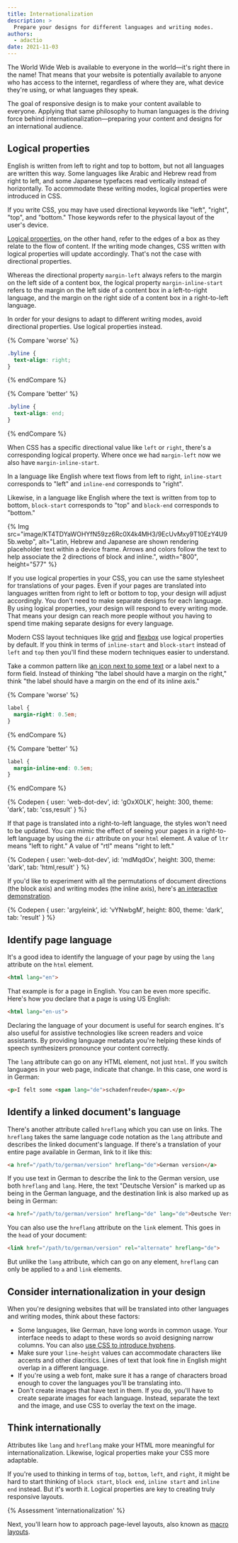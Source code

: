 ```yaml
---
title: Internationalization
description: >
  Prepare your designs for different languages and writing modes.
authors:
  - adactio
date: 2021-11-03
---
```


The World Wide Web is available to everyone in the world—it's right there in the name! 
That means that your website is potentially available to anyone who has access to the internet, 
regardless of where they are, what device they're using, or what languages they speak.

The goal of responsive design is to make your content available to everyone. 
Applying that same philosophy to human languages is the driving force behind internationalization—preparing your content and designs for an international audience.

## Logical properties

English is written from left to right and top to bottom, 
but not all languages are written this way. 
Some languages like Arabic and Hebrew read from right to left, 
and some Japanese typefaces read vertically instead of horizontally. 
To accommodate these writing modes, 
logical properties were introduced in CSS.

If you write CSS, you may have used directional keywords like "left", "right", "top", and "bottom." 
Those keywords refer to the physical layout of the user's device.

[Logical properties](/learn/css/logical-properties/), on the other hand, 
refer to the edges of a box as they relate to the flow of content. 
If the writing mode changes, CSS written with logical properties will update accordingly. 
That's not the case with directional properties.

Whereas the directional property `margin-left` always refers to the margin on the left side of a content box, 
the logical property `margin-inline-start` refers to the margin on the left side of a content box in a left-to-right language, 
and the margin on the right side of a content box in a right-to-left language.

In order for your designs to adapt to different writing modes, avoid directional properties. Use logical properties instead.

{% Compare 'worse' %}
```css
.byline {
  text-align: right;
}
```
{% endCompare %}

{% Compare 'better' %}
```css
.byline {
  text-align: end;
}
```
{% endCompare %}

When CSS has a specific directional value like `left` or `right`, 
there's a corresponding logical property. Where once we had `margin-left` now we also have `margin-inline-start`.

In a language like English where text flows from left to right, 
`inline-start` corresponds to "left" and `inline-end` corresponds to "right".

Likewise, in a language like English where the text is written from top to bottom, 
`block-start` corresponds to "top" and `block-end` corresponds to "bottom."

{% Img src="image/KT4TDYaWOHYfN59zz6Rc0X4k4MH3/9EcUvMxy9T10EzY4U95b.webp", 
alt="Latin, Hebrew and Japanese are shown rendering placeholder text within a device frame. Arrows and colors follow the text to help associate the 2 directions of block and inline.", width="800", height="577" %}

If you use logical properties in your CSS, you can use the same stylesheet for translations of your pages. 
Even if your pages are translated into languages written from right to left or bottom to top, your design will adjust accordingly. 
You don't need to make separate designs for each language. 
By using logical properties, your design will respond to every writing mode. 
That means your design can reach more people without you having to spend time making separate designs for every language.

Modern CSS layout techniques like [grid](/learn/css/grid) and [flexbox](/learn/css/flexbox) use logical properties by default. 
If you think in terms of `inline-start` and `block-start` instead of `left` and `top` 
then you'll find these modern techniques easier to understand.

Take a common pattern like [an icon next to some text](/learn/css/logical-properties/#solving-the-icon-issue) or a label next to a form field. 
Instead of thinking "the label should have a margin on the right," think "the label should have a margin on the end of its inline axis."

{% Compare 'worse' %}
```css
label {
  margin-right: 0.5em;
}
```
{% endCompare %}

{% Compare 'better' %}
```css
label {
  margin-inline-end: 0.5em;
}
```
{% endCompare %}

{% Codepen {
 user: 'web-dot-dev',
 id: 'gOxXOLK',
 height: 300,
 theme: 'dark',
 tab: 'css,result'
} %}

If that page is translated into a right-to-left language, 
the styles won't need to be updated. 
You can mimic the effect of seeing your pages in a right-to-left language by using the `dir` attribute on your `html` element. 
A value of `ltr` means "left to right." A value of "rtl" means "right to left."

{% Codepen {
 user: 'web-dot-dev',
 id: 'mdMqdOx',
 height: 300,
 theme: 'dark',
 tab: 'html,result'
} %}

If you'd like to experiment with all the permutations of document directions (the block axis) and writing modes (the inline axis), 
here's [an interactive demonstration](https://codepen.io/argyleink/pen/vYNwbgM).

{% Codepen {
 user: 'argyleink',
 id: 'vYNwbgM',
 height: 800,
 theme: 'dark',
 tab: 'result'
} %}

## Identify page language

It's a good idea to identify the language of your page by using the `lang` attribute on the `html` element.

```html
<html lang="en">
```

That example is for a page in English. You can be even more specific. Here's how you declare that a page is using US English:

```html
<html lang="en-us">
```

Declaring the language of your document is useful for search engines. 
It's also useful for assistive technologies like screen readers and voice assistants. 
By providing language metadata you're helping these kinds of speech synthesizers pronounce your content correctly.

The `lang` attribute can go on any HTML element, not just `html`. If you switch languages in your web page, indicate that change. 
In this case, one word is in German:

```html
<p>I felt some <span lang="de">schadenfreude</span>.</p>
```

## Identify a linked document's language

There's another attribute called `hreflang` which you can use on links. 
The `hreflang` takes the same language code notation as the `lang` attribute and describes the linked document's language. 
If there's a translation of your entire page available in German, link to it like this:

```html
<a href="/path/to/german/version" hreflang="de">German version</a>
```

If you use text in German to describe the link to the German version, use both `hreflang` and `lang`. 
Here, the text "Deutsche Version" is marked up as being in the German language, and the destination link is also marked up as being in German:

```html
<a href="/path/to/german/version" hreflang="de" lang="de">Deutsche Version</a>
```

You can also use the `hreflang` attribute on the `link` element. This goes in the `head` of your document:

```html
<link href="/path/to/german/version" rel="alternate" hreflang="de">
```
But unlike the `lang` attribute, which can go on any element, `hreflang` can only be applied to `a` and `link` elements.

## Consider internationalization in your design

When you're designing websites that will be translated into other languages and writing modes, think about these factors:

* Some languages, like German, have long words in common usage. Your interface needs to adapt to these words so avoid designing narrow columns. You can also [use CSS to introduce hyphens](https://developer.mozilla.org/docs/Web/CSS/hyphens).
* Make sure your `line-height` values can accommodate characters like accents and other diacritics. Lines of text that look fine in English might overlap in a different language.
* If you're using a web font, make sure it has a range of characters broad enough to cover the languages you'll be translating into.
* Don't create images that have text in them. If you do, you'll have to create separate images for each language. Instead, separate the text and the image, and use CSS to overlay the text on the image.

## Think internationally

Attributes like `lang` and `hreflang` make your HTML more meaningful for internationalization. 
Likewise, logical properties make your CSS more adaptable.

If you're used to thinking in terms of `top`, `bottom`, `left`, and `right`, 
it might be hard to start thinking of `block start`, `block end`, `inline start` and `inline end` instead. 
But it's worth it. Logical properties are key to creating truly responsive layouts.

{% Assessment 'internationalization' %}

Next, you'll learn how to approach page-level layouts, also known as [macro layouts](/learn/design/macro-layouts).
